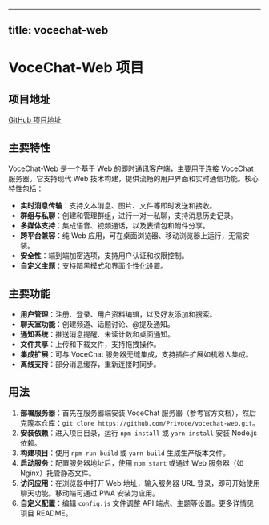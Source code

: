 
---
title: vocechat-web
---

# VoceChat-Web 项目

## 项目地址
[GitHub 项目地址](https://github.com/Privoce/vocechat-web)

## 主要特性
VoceChat-Web 是一个基于 Web 的即时通讯客户端，主要用于连接 VoceChat 服务器。它支持现代 Web 技术构建，提供流畅的用户界面和实时通信功能。核心特性包括：
- **实时消息传输**：支持文本消息、图片、文件等即时发送和接收。
- **群组与私聊**：创建和管理群组，进行一对一私聊，支持消息历史记录。
- **多媒体支持**：集成语音、视频通话，以及表情包和附件分享。
- **跨平台兼容**：纯 Web 应用，可在桌面浏览器、移动浏览器上运行，无需安装。
- **安全性**：端到端加密选项，支持用户认证和权限控制。
- **自定义主题**：支持暗黑模式和界面个性化设置。

## 主要功能
- **用户管理**：注册、登录、用户资料编辑，以及好友添加和搜索。
- **聊天室功能**：创建频道、话题讨论、@提及通知。
- **通知系统**：推送消息提醒、未读计数和桌面通知。
- **文件共享**：上传和下载文件，支持拖拽操作。
- **集成扩展**：可与 VoceChat 服务器无缝集成，支持插件扩展如机器人集成。
- **离线支持**：部分消息缓存，重新连接时同步。

## 用法
1. **部署服务器**：首先在服务器端安装 VoceChat 服务器（参考官方文档），然后克隆本仓库：`git clone https://github.com/Privoce/vocechat-web.git`。
2. **安装依赖**：进入项目目录，运行 `npm install` 或 `yarn install` 安装 Node.js 依赖。
3. **构建项目**：使用 `npm run build` 或 `yarn build` 生成生产版本文件。
4. **启动服务**：配置服务器地址后，使用 `npm start` 或通过 Web 服务器（如 Nginx）托管静态文件。
5. **访问应用**：在浏览器中打开 Web 地址，输入服务器 URL 登录，即可开始使用聊天功能。移动端可通过 PWA 安装为应用。
6. **自定义配置**：编辑 `config.js` 文件调整 API 端点、主题等设置。更多详情见项目 README。
